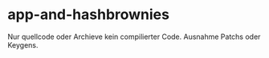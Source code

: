 # app-and-hashbrownies
Nur quellcode oder Archieve kein compilierter Code.
Ausnahme Patchs oder Keygens.
